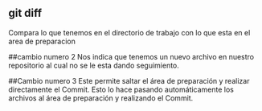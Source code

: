 ## git diff
Compara lo que tenemos en el directorio de trabajo con lo que esta en el area de preparacion

##cambio numero 2
Nos indica que tenemos un nuevo archivo en nuestro repositorio al cual no se le esta dando seguimiento.

##Cambio numero 3
Este permite saltar el área de preparación y realizar directamente el Commit.  Esto lo hace pasando automáticamente los archivos al área de preparación y realizando el Commit.